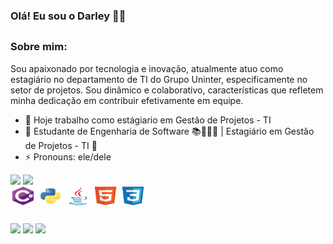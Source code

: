 ### Olá! Eu sou o Darley 🧑‍💻

##
<h3>Sobre mim:</h3>
<p>Sou apaixonado por tecnologia e inovação, atualmente atuo como estagiário no departamento de TI do Grupo Uninter, especificamente no setor de projetos. Sou dinâmico e colaborativo, características que refletem minha dedicação em contribuir efetivamente em equipe. 

- 🔭 Hoje trabalho como estágiario em Gestão de Projetos - TI
- 🌱 Estudante de Engenharia de Software 📚🧑🏻‍💻 | Estagiário em Gestão de Projetos - TI 🚀
- ⚡ Pronouns: ele/dele

<div>

<img height="180em" src="https://github-readme-stats.vercel.app/api?username=darleyleal98&show_icons=true&theme=github_dark"/>
<img height="180em" src="https://github-readme-stats.vercel.app/api/top-langs/?username=anuraghazra&hide_progress=truecompact/>

</div>



<div style="display: inline_block"><br>
  <img align="center" alt="darley-Csharp" height="30" width="40" src="https://raw.githubusercontent.com/devicons/devicon/master/icons/csharp/csharp-original.svg">
  <img align="center" alt="darley-Python" height="30" width="40" src="https://raw.githubusercontent.com/devicons/devicon/master/icons/python/python-original.svg">
  <img align="center" alt="darley-Python" height="30" width="40" src="https://raw.githubusercontent.com/devicons/devicon/master/icons/java/java-original.svg">
  <img align="center" alt="darley-HTML" height="30" width="40" src="https://raw.githubusercontent.com/devicons/devicon/master/icons/html5/html5-original.svg">
  <img align="center" alt="darley-CSS" height="30" width="40" src="https://raw.githubusercontent.com/devicons/devicon/master/icons/css3/css3-original.svg">
</div>
  
  ##
 
<div> 
  <a href="https://instagram.com/darleyleal_" target="_blank"><img src="https://img.shields.io/badge/-Instagram-%23E4405F?style=for-the-badge&logo=instagram&logoColor=white" target="_blank"></a> 
  <a href = "mailto:darleyleal98@gmail.com"><img src="https://img.shields.io/badge/-Gmail-%23333?style=for-the-badge&logo=gmail&logoColor=white" target="_blank"></a>
  <a href="https://www.linkedin.com/in/darleyleal" target="_blank"><img src="https://img.shields.io/badge/-LinkedIn-%230077B5?style=for-the-badge&logo=linkedin&logoColor=white" target="_blank"></a> 
  
</div>
